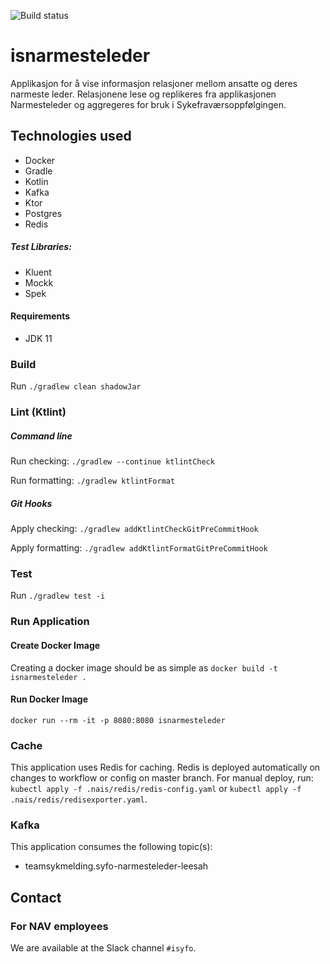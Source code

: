 ![Build status](https://github.com/navikt/isnarmesteleder/workflows/main/badge.svg?branch=master)

# isnarmesteleder
Applikasjon for å vise informasjon relasjoner mellom ansatte og deres narmeste leder. Relasjonene lese og replikeres fra applikasjonen Narmesteleder og aggregeres for bruk i Sykefraværsoppfølgingen.

## Technologies used

* Docker
* Gradle
* Kotlin
* Kafka
* Ktor
* Postgres
* Redis

##### Test Libraries:

* Kluent
* Mockk
* Spek

#### Requirements

* JDK 11

### Build

Run `./gradlew clean shadowJar`

### Lint (Ktlint)

##### Command line

Run checking: `./gradlew --continue ktlintCheck`

Run formatting: `./gradlew ktlintFormat`

##### Git Hooks

Apply checking: `./gradlew addKtlintCheckGitPreCommitHook`

Apply formatting: `./gradlew addKtlintFormatGitPreCommitHook`

### Test

Run `./gradlew test -i`

### Run Application

#### Create Docker Image

Creating a docker image should be as simple as `docker build -t isnarmesteleder .`

#### Run Docker Image

`docker run --rm -it -p 8080:8080 isnarmesteleder`

### Cache

This application uses Redis for caching. Redis is deployed automatically on changes to workflow or config on master
branch. For manual deploy, run: `kubectl apply -f .nais/redis/redis-config.yaml`
or `kubectl apply -f .nais/redis/redisexporter.yaml`.

### Kafka

This application consumes the following topic(s):

* teamsykmelding.syfo-narmesteleder-leesah

## Contact

### For NAV employees

We are available at the Slack channel `#isyfo`.
